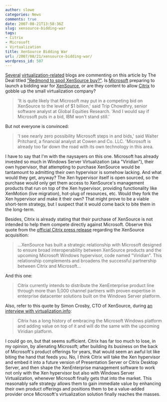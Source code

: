 ```yaml
---
author: slowe
categories: News
comments: true
date: 2007-08-21T13:58:36Z
slug: xensource-bidding-war
tags:
- Citrix
- Microsoft
- Virtualization
title: XenSource Bidding War
url: /2007/08/21/xensource-bidding-war/
wordpress_id: 507
---
```


[Several](http://www.p2vd.com/?p=184) [virtualization-related](http://geekswithblogs.net/WallabyFan/archive/2007/08/21/114830.aspx) blogs are commenting on this article by The Deal titled ["Redmond to spoil XenSource buy?"](http://www.thedeal.com/servlet/Satellite?pagename=NYT&c=TDDArticle&cid=1186574743494). Is [Microsoft](http://www.microsoft.com/) preparing to launch a bidding war for [XenSource](http://www.xensource.com/), or are they content to allow [Citrix](http://www.citrix.com/) to gobble up the small virtualization company?

>'It is quite likely that Microsoft may put in a competing bid on XenSource to the level of $1 billion,' said Trip Chowdhry, senior software analyst at Global Equities Research. 'And I would say if Microsoft puts in a bid, IBM won't stand still.'

But not everyone is convinced:

>'I see nearly zero possibility Microsoft steps in and bids,' said Walter Pritchard, a financial analyst at Cowen and Co. LLC. 'Microsoft is already too far down the road with its own technology in this area.

I have to say that I'm with the naysayers on this one. Microsoft has already invested so much in Windows Server Virtualization (aka "Viridian"), their own hypervisor, that attempting to purchase XenSource would be tantamount to admitting their own hypervisor is somehow lacking. And what would they get, anyway? The Xen hypervisor itself is open sourced, so the purchase would only get them access to XenSource's management products that run on top of the Xen hypervisor, providing functionality like XenMotion (live migration), hot-plug of resources, etc. Would they fork the Xen hypervisor and make it their own? That might prove to be a viable short-term strategy, but I suspect that it would come back to bite them in the long-term.

Besides, Citrix is already stating that their purchase of XenSource is not intended to help them compete directly against Microsoft. Observe this quote from the [official Citrix press release](http://www.citrix.com/English/NE/news/news.asp?newsID=680808&ntref=hp_article_headlines_US) regarding the XenSource acquisition:

>...XenSource has built a strategic relationship with Microsoft designed to ensure broad interoperability between XenSource products and the upcoming Microsoft Windows hypervisor, code named "Viridian". This relationship complements and broadens the successful partnership between Citrix and Microsoft...

And this one:

>Citrix currently intends to distribute the XenEnterprise product line through more than 5,000 channel partners with proven expertise in enterprise datacenter solutions built on the Windows Server platform.

Also, refer to this quote by Simon Crosby, CTO of XenSource, during [an interview with virtualization.info](http://www.virtualization.info/2007/08/xensource-acquisition-q-with-simon.html):

>Citrix has a long history of embracing the Microsoft Windows platform and adding value on top of it and will do the same with the upcoming Viridian platform.

I could go on, but that seems sufficient. Citrix has far too much to lose, in my opinion, by alienating Microsoft; after building its business on the back of Microsoft's product offerings for years, that would seem an awful lot like biting the hand that feeds you. No, I think Citrix will take the Xen hypervisor and embed it into a future version of Presentation Server or Citrix Desktop Server, and then shape the XenEnterprise management software to work not only with the Xen hypervisor but also with Windows Server Virtualization, whenever Microsoft finally gets that into the market. This reasonably safe strategy allows them to gain immediate value by enhancing their own product offerings and positions them to be a value-added provider once Microsoft's virtualization solution finally reaches the masses.
